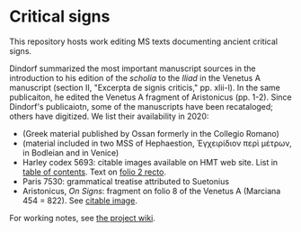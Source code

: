 # Critical signs

This repository hosts work editing MS texts documenting ancient critical signs.

Dindorf summarized the most important manuscript sources in the introduction to his edition of the *scholia* to the *Iliad* in the Venetus A manuscript  (section II, "Excerpta de signis criticis," pp. xlii-l). In the same publicaiton, he edited the Venetus A fragment of Aristonicus (pp. 1-2).  Since Dindorf's publicaiotn, some of the manuscripts have been recataloged; others have digitized.  We list their availability in 2020:


- (Greek material published by Ossan formerly in the Collegio Romano)
- (material included in two MSS of Hephaestion, Ἐγχειρίδιον περὶ μέτρων, in Bodleian and in Venice)
- Harley codex 5693: citable images available on HMT web site.  List in [table of contents](http://www.homermultitext.org/ict2/?urn=urn:cite2:citebl:harley5693imgs.v1:f001v@0.2513,0.3830,0.4912,0.02456).  Text on [folio 2 recto](http://www.homermultitext.org/ict2/?urn=urn:cite2:citebl:harley5693imgs.v1:f002r).
- Paris 7530: grammatical treatise attributed to Suetonius
- Aristonicus, *On Signs*: fragment on folio 8 of the Venetus A (Marciana 454 = 822). See [citable image](http://www.homermultitext.org/ict2/?urn=urn:cite2:hmt:vaimg.2017a:VA008RN_0009).


For working notes, see [the project wiki](https://github.com/hmteditors/criticalsigns/wiki).
